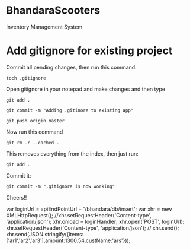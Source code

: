 # BhandaraScooters
Inventory Management System

# Add gitignore for existing project

Commit all pending changes, then run this command:
```
toch .gitignore
```
Open gitignore in your notepad and make changes and then type
```
git add .
```
```
git commit -m "Adding .gitinore to existing app"
```
```
git push origin master
```
Now run this command
```
git rm -r --cached .
```
This removes everything from the index, then just run:
```
git add .
```
Commit it:
```
git commit -m ".gitignore is now working"
```
Cheers!!

var loginUrl = apiEndPointUrl + '/bhandara/db/insert';
        var xhr = new XMLHttpRequest();
		//xhr.setRequestHeader('Content-type', 'application/json');
        xhr.onload = loginHandler;
        xhr.open('POST', loginUrl);
        xhr.setRequestHeader('Content-type', 'application/json');
       // xhr.send();
		xhr.send(JSON.stringify({items:['ar1','ar2','ar3'],amount:1300.54,custName:'ars'}));